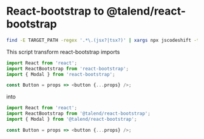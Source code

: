 # React-bootstrap to @talend/react-bootstrap

```bash
find -E TARGET_PATH -regex '.*\.(jsx?|tsx?)' | xargs npx jscodeshift -t ./index.js
```

This script transform react-bootstrap imports

```javascript
import React from 'react';
import ReactBootstrap from 'react-bootstrap';
import { Modal } from 'react-bootstrap';

const Button = props => <button {...props} />;
```

into

```javascript
import React from 'react';
import ReactBootstrap from '@talend/react-bootstrap';
import { Modal } from '@talend/react-bootstrap';

const Button = props => <button {...props} />;
```
